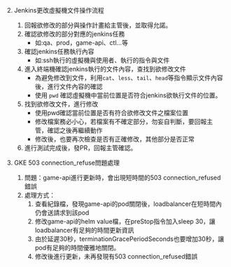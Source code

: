 2. Jenkins更改虛擬機文件操作流程
    1. 回報欲修改的部分與操作計畫給主管後，並取得允諾。
    2. 確認欲修改的部分對應的jenkins任務
        - 如:qa、prod，game-api、ctl...等
    3. 確認jenkins任務執行內容
        - 如:ssh執行的虛擬機與使用者、執行的指令與文件
    4. 進入終端機確認jenkins執行的文件內容，查找到欲修改文件
        - 為避免修改到文件，利用`cat`、`less`、`tail`、`head`等指令顯示文件內容後，進行文件內容的確認
        - 使用 `pwd` 確認虛擬機中當前位置是否符合jenkins欲執行文件的位置。
    5. 找到欲修改文件，進行修改
        - 使用pwd確認當前位置是否有符合欲修改文件之檔案位置
        - 修改檔案務必小心，若檔案有不確定部分，勿妄自判斷，要回報主管，確認之後再繼續動作
        - 修改後，也要再次檢查是否有正確修改，其他部分是否正常
    6. 進行測試完成後，發PR，回報主管確認。

3. GKE 503 connection_refuse問題處理
    1. 問題：game-api進行更新時，會出現短時間的503 connection_refused錯誤
    2. 處理方式：
        1. 查看紀錄檔，發現game-api的pod關閉後，loadbalancer在短時間內仍會送請求到該pod
        2. 修改game-api的helm value檔，在preStop指令加入sleep 30，讓loadbalancer有足夠的時間更新資訊
        3. 由於延遲30秒，terminationGracePeriodSeconds也要增加30秒，讓pod有足夠的時間優雅地關閉。
        4. 修改後進行更新，未再發現有503 connection_refused錯誤